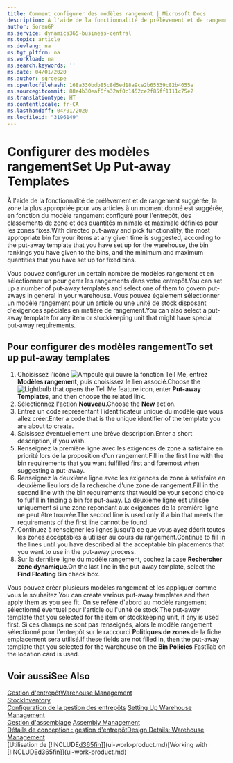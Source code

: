 ```yaml
---
title: Comment configurer des modèles rangement | Microsoft Docs
description: À l'aide de la fonctionnalité de prélèvement et de rangement suggérée, la zone la plus appropriée pour vos articles à un moment donné est suggérée, en fonction du modèle rangement configuré pour l'entrepôt, des classements de zone et des quantités minimale et maximale définies pour les zones fixes.
author: SorenGP
ms.service: dynamics365-business-central
ms.topic: article
ms.devlang: na
ms.tgt_pltfrm: na
ms.workload: na
ms.search.keywords: ''
ms.date: 04/01/2020
ms.author: sgroespe
ms.openlocfilehash: 168a330bdb85c8d5ed18a9ce2b65339c82b4055e
ms.sourcegitcommit: 88e4b30eaf6fa32af0c1452ce2f85ff1111c75e2
ms.translationtype: HT
ms.contentlocale: fr-CA
ms.lasthandoff: 04/01/2020
ms.locfileid: "3196149"
---
```

# <a name="set-up-put-away-templates"></a><span data-ttu-id="4c63c-103">Configurer des modèles rangement</span><span class="sxs-lookup"><span data-stu-id="4c63c-103">Set Up Put-away Templates</span></span>
<span data-ttu-id="4c63c-104">À l'aide de la fonctionnalité de prélèvement et de rangement suggérée, la zone la plus appropriée pour vos articles à un moment donné est suggérée, en fonction du modèle rangement configuré pour l'entrepôt, des classements de zone et des quantités minimale et maximale définies pour les zones fixes.</span><span class="sxs-lookup"><span data-stu-id="4c63c-104">With directed put-away and pick functionality, the most appropriate bin for your items at any given time is suggested, according to the put-away template that you have set up for the warehouse, the bin rankings you have given to the bins, and the minimum and maximum quantities that you have set up for fixed bins.</span></span>  

<span data-ttu-id="4c63c-105">Vous pouvez configurer un certain nombre de modèles rangement et en sélectionner un pour gérer les rangements dans votre entrepôt.</span><span class="sxs-lookup"><span data-stu-id="4c63c-105">You can set up a number of put-away templates and select one of them to govern put-aways in general in your warehouse.</span></span> <span data-ttu-id="4c63c-106">Vous pouvez également sélectionner un modèle rangement pour un article ou une unité de stock disposant d'exigences spéciales en matière de rangement.</span><span class="sxs-lookup"><span data-stu-id="4c63c-106">You can also select a put-away template for any item or stockkeeping unit that might have special put-away requirements.</span></span>  

## <a name="to-set-up-put-away-templates"></a><span data-ttu-id="4c63c-107">Pour configurer des modèles rangement</span><span class="sxs-lookup"><span data-stu-id="4c63c-107">To set up put-away templates</span></span>  
1.  <span data-ttu-id="4c63c-108">Choisissez l'icône ![Ampoule qui ouvre la fonction Tell Me](media/ui-search/search_small.png "Dites-moi ce que vous voulez faire"), entrez **Modèles rangement**, puis choisissez le lien associé.</span><span class="sxs-lookup"><span data-stu-id="4c63c-108">Choose the ![Lightbulb that opens the Tell Me feature](media/ui-search/search_small.png "Tell me what you want to do") icon, enter **Put-away Templates**, and then choose the related link.</span></span>  
2.  <span data-ttu-id="4c63c-109">Sélectionnez l'action **Nouveau**.</span><span class="sxs-lookup"><span data-stu-id="4c63c-109">Choose the **New** action.</span></span>  
3.  <span data-ttu-id="4c63c-110">Entrez un code représentant l'identificateur unique du modèle que vous allez créer.</span><span class="sxs-lookup"><span data-stu-id="4c63c-110">Enter a code that is the unique identifier of the template you are about to create.</span></span>  
4.  <span data-ttu-id="4c63c-111">Saisissez éventuellement une brève description.</span><span class="sxs-lookup"><span data-stu-id="4c63c-111">Enter a short description, if you wish.</span></span>  
5.  <span data-ttu-id="4c63c-112">Renseignez la première ligne avec les exigences de zone à satisfaire en priorité lors de la proposition d'un rangement.</span><span class="sxs-lookup"><span data-stu-id="4c63c-112">Fill in the first line with the bin requirements that you want fulfilled first and foremost when suggesting a put-away.</span></span>  
6.  <span data-ttu-id="4c63c-113">Renseignez la deuxième ligne avec les exigences de zone à satisfaire en deuxième lieu lors de la recherche d'une zone de rangement.</span><span class="sxs-lookup"><span data-stu-id="4c63c-113">Fill in the second line with the bin requirements that would be your second choice to fulfill in finding a bin for put-away.</span></span> <span data-ttu-id="4c63c-114">La deuxième ligne est utilisée uniquement si une zone répondant aux exigences de la première ligne ne peut être trouvée.</span><span class="sxs-lookup"><span data-stu-id="4c63c-114">The second line is used only if a bin that meets the requirements of the first line cannot be found.</span></span>  
7.  <span data-ttu-id="4c63c-115">Continuez à renseigner les lignes jusqu'à ce que vous ayez décrit toutes les zones acceptables à utiliser au cours du rangement.</span><span class="sxs-lookup"><span data-stu-id="4c63c-115">Continue to fill in the lines until you have described all the acceptable bin placements that you want to use in the put-away process.</span></span>  
8.  <span data-ttu-id="4c63c-116">Sur la dernière ligne du modèle rangement, cochez la case **Rechercher zone dynamique**.</span><span class="sxs-lookup"><span data-stu-id="4c63c-116">On the last line in the put-away template, select the **Find Floating Bin** check box.</span></span>  

<span data-ttu-id="4c63c-117">Vous pouvez créer plusieurs modèles rangement et les appliquer comme vous le souhaitez.</span><span class="sxs-lookup"><span data-stu-id="4c63c-117">You can create various put-away templates and then apply them as you see fit.</span></span> <span data-ttu-id="4c63c-118">On se réfère d'abord au modèle rangement sélectionné éventuel pour l'article ou l'unité de stock.</span><span class="sxs-lookup"><span data-stu-id="4c63c-118">The put-away template that you selected for the item or stockkeeping unit, if any is used first.</span></span> <span data-ttu-id="4c63c-119">Si ces champs ne sont pas renseignés, alors le modèle rangement sélectionné pour l'entrepôt sur le raccourci **Politiques de zones** de la fiche emplacement sera utilisé.</span><span class="sxs-lookup"><span data-stu-id="4c63c-119">If these fields are not filled in, then the put-away template that you selected for the warehouse on the **Bin Policies** FastTab on the location card is used.</span></span>  

## <a name="see-also"></a><span data-ttu-id="4c63c-120">Voir aussi</span><span class="sxs-lookup"><span data-stu-id="4c63c-120">See Also</span></span>  
[<span data-ttu-id="4c63c-121">Gestion d'entrepôt</span><span class="sxs-lookup"><span data-stu-id="4c63c-121">Warehouse Management</span></span>](warehouse-manage-warehouse.md)  
[<span data-ttu-id="4c63c-122">Stock</span><span class="sxs-lookup"><span data-stu-id="4c63c-122">Inventory</span></span>](inventory-manage-inventory.md)  
<span data-ttu-id="4c63c-123">[Configuration de la gestion des entrepôts](warehouse-setup-warehouse.md)   </span><span class="sxs-lookup"><span data-stu-id="4c63c-123">[Setting Up Warehouse Management](warehouse-setup-warehouse.md)   </span></span>  
<span data-ttu-id="4c63c-124">[Gestion d'assemblage](assembly-assemble-items.md)  </span><span class="sxs-lookup"><span data-stu-id="4c63c-124">[Assembly Management](assembly-assemble-items.md)  </span></span>  
[<span data-ttu-id="4c63c-125">Détails de conception : gestion d'entrepôt</span><span class="sxs-lookup"><span data-stu-id="4c63c-125">Design Details: Warehouse Management</span></span>](design-details-warehouse-management.md)  
<span data-ttu-id="4c63c-126">[Utilisation de [!INCLUDE[d365fin](includes/d365fin_md.md)]](ui-work-product.md)</span><span class="sxs-lookup"><span data-stu-id="4c63c-126">[Working with [!INCLUDE[d365fin](includes/d365fin_md.md)]](ui-work-product.md)</span></span>
